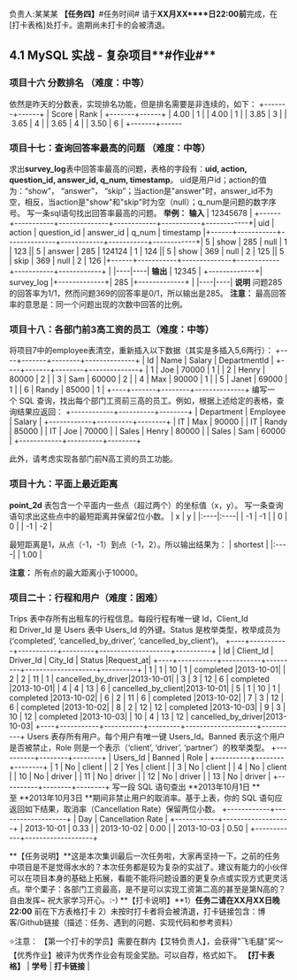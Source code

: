 负责人:某某某
**【任务四】**#任务时间#
请于**XX****月****XX****日22:00前**完成，在[打卡表格]处打卡。逾期尚未打卡的会被清退。
## **4.1 MySQL 实战 - 复杂项目****#作业#**
### 项目十六 分数排名  （难度：中等）
依然是昨天的分数表，实现排名功能，但是排名需要是非连续的，如下：
+-------+------+
| Score | Rank |
+-------+------+
| 4.00  | 1    |
| 4.00  | 1    |
| 3.85  | 3    |
| 3.65  | 4    |
| 3.65  | 4    |
| 3.50  | 6    |
+-------+------

### 项目十七：查询回答率最高的问题 （难度：中等）
求出**survey_log**表中回答率最高的问题，表格的字段有：**uid, action, question_id, answer_id, q_num, timestamp**。
uid是用户id；action的值为：“show”， “answer”， “skip”；当action是"answer"时，answer_id不为空，相反，当action是"show"和"skip"时为空（null）；q_num是问题的数字序号。
写一条sql语句找出回答率最高的问题。
**举例：**
**输入**
| 12345678 | +------+-----------+--------------+------------+-----------+------------+\| uid  \| action    \| question_id  \| answer_id  \| q_num     \| timestamp  \|+------+-----------+--------------+------------+-----------+------------+\| 5    \| show      \| 285          \| null       \| 1         \| 123        \|\| 5    \| answer    \| 285          \| 124124     \| 1         \| 124        \|\| 5    \| show      \| 369          \| null       \| 2         \| 125        \|\| 5    \| skip      \| 369          \| null       \| 2         \| 126        \|+------+-----------+--------------+------------+-----------+------------+ | 
|----|----|
**输出**
| 12345 | +-------------+\| survey_log  \|+-------------+\|    285      \|+-------------+ | 
|----|----|
**说明**
问题285的回答率为1/1，然而问题369的回答率是0/1，所以输出是285。
**注意：** 最高回答率的意思是：同一个问题出现的次数中回答的比例。

### 项目十八：各部门前3高工资的员工（难度：中等）
将项目7中的employee表清空，重新插入以下数据（其实是多插入5,6两行）：
+----+-------+--------+--------------+
| Id | Name  | Salary | DepartmentId |
+----+-------+--------+--------------+
| 1  | Joe   | 70000  | 1            |
| 2  | Henry | 80000  | 2            |
| 3  | Sam   | 60000  | 2            |
| 4  | Max   | 90000  | 1            |
| 5  | Janet | 69000  | 1            |
| 6  | Randy | 85000  | 1            |
+----+-------+--------+--------------+
编写一个 SQL 查询，找出每个部门工资前三高的员工。例如，根据上述给定的表格，查询结果应返回：
+------------+----------+--------+
| Department | Employee | Salary |
+------------+----------+--------+
| IT         | Max      | 90000  |
| IT         | Randy    | 85000  |
| IT         | Joe      | 70000  |
| Sales      | Henry    | 80000  |
| Sales      | Sam      | 60000  |
+------------+----------+--------+

此外，请考虑实现各部门前N高工资的员工功能。

### 项目十九：平面上最近距离
**point_2d** 表包含一个平面内一些点（超过两个）的坐标值（x，y）。
写一条查询语句求出这些点中的最短距离并保留2位小数。
| x   | y   | 
|:----|:----|
| -1   | -1   | 
| 0   | 0   | 
| -1   | -2   | 

最短距离是1，从点（-1，-1）到点（-1，2）。所以输出结果为：
| shortest   | 
|:----|
| 1.00   | 

**注意：** 所有点的最大距离小于10000。

### 项目二十：行程和用户（难度：困难）
Trips 表中存所有出租车的行程信息。每段行程有唯一键 Id，Client_Id 和 Driver_Id 是 Users 表中 Users_Id 的外键。Status 是枚举类型，枚举成员为 (‘completed’, ‘cancelled_by_driver’, ‘cancelled_by_client’)。
+----+-----------+-----------+---------+--------------------+----------+
| Id | Client_Id | Driver_Id | City_Id |        Status      |Request_at|
+----+-----------+-----------+---------+--------------------+----------+
| 1  |     1     |    10     |    1    |     completed      |2013-10-01|
| 2  |     2     |    11     |    1    | cancelled_by_driver|2013-10-01|
| 3  |     3     |    12     |    6    |     completed      |2013-10-01|
| 4  |     4     |    13     |    6    | cancelled_by_client|2013-10-01|
| 5  |     1     |    10     |    1    |     completed      |2013-10-02|
| 6  |     2     |    11     |    6    |     completed      |2013-10-02|
| 7  |     3     |    12     |    6    |     completed      |2013-10-02|
| 8  |     2     |    12     |    12   |     completed      |2013-10-03|
| 9  |     3     |    10     |    12   |     completed      |2013-10-03| 
| 10 |     4     |    13     |    12   | cancelled_by_driver|2013-10-03|
+----+-----------+-----------+---------+--------------------+----------+
Users 表存所有用户。每个用户有唯一键 Users_Id。Banned 表示这个用户是否被禁止，Role 则是一个表示（‘client’, ‘driver’, ‘partner’）的枚举类型。
+----------+--------+--------+
| Users_Id | Banned |  Role  |
+----------+--------+--------+
|    1     |   No   | client |
|    2     |   Yes  | client |
|    3     |   No   | client |
|    4     |   No   | client |
|    10    |   No   | driver |
|    11    |   No   | driver |
|    12    |   No   | driver |
|    13    |   No   | driver |
+----------+--------+--------+
写一段 SQL 语句查出 **2013年10月1日 **至 **2013年10月3日 **期间非禁止用户的取消率。基于上表，你的 SQL 语句应返回如下结果，取消率（Cancellation Rate）保留两位小数。
+------------+-------------------+
|     Day    | Cancellation Rate |
+------------+-------------------+
| 2013-10-01 |       0.33        |
| 2013-10-02 |       0.00        |
| 2013-10-03 |       0.50        |
+------------+-------------------+


**【任务说明】**这是本次集训最后一次任务啦，大家再坚持一下。之前的任务中项目是不是觉得水水的？本次任务都是较为复杂的实战了。建议有能力的小伙伴可以在项目本身的基础上拓展，看能不能将问题设置的更复杂点或实现方式更灵活点。举个栗子：各部门工资最高，是不是可以实现工资第二高的甚至是第N高的？ 自由发挥~
祝大家学习开心。:-)
**【打卡说明】**1）**任务二请在****XX****月****XX****日****晚****22:00** 前在下方表格打卡
2）未按时打卡者将会被清退，打卡链接包含：博客/Github链接（描述：任务、遇到的问题、实现代码和参考资料）

⭐注意：
【第一个打卡的学员】需要在群内【艾特负责人】，会获得"飞毛腿"奖～
【优秀作业】被评为优秀作业会有现金奖励。可以自荐，格式如下。
**【打卡表格】**
| **学号**   | **打卡链接**   | 


